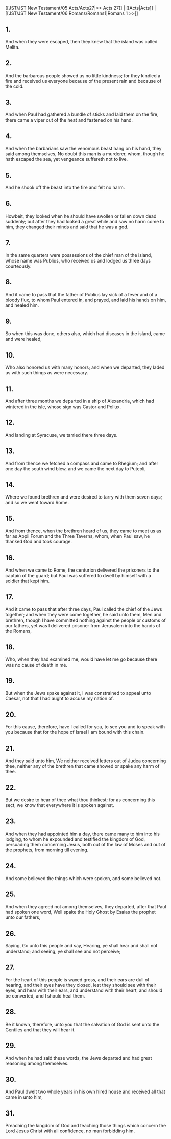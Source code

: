 [[JST/JST New Testament/05 Acts/Acts27|<< Acts 27]] | [[Acts|Acts]] | [[JST/JST New Testament/06 Romans/Romans1|Romans 1 >>]]
## 1.
And when they were escaped, then they knew that the island was called Melita.
## 2.
And the barbarous people showed us no little kindness; for they kindled a fire and received us everyone because of the present rain and because of the cold.
## 3.
And when Paul had gathered a bundle of sticks and laid them on the fire, there came a viper out of the heat and fastened on his hand.
## 4.
And when the barbarians saw the venomous beast hang on his hand, they said among themselves, No doubt this man is a murderer, whom, though he hath escaped the sea, yet vengeance suffereth not to live.
## 5.
And he shook off the beast into the fire and felt no harm.
## 6.
Howbeit, they looked when he should have swollen or fallen down dead suddenly; but after they had looked a great while and saw no harm come to him, they changed their minds and said that he was a god.
## 7.
In the same quarters were possessions of the chief man of the island, whose name was Publius, who received us and lodged us three days courteously.
## 8.
And it came to pass that the father of Publius lay sick of a fever and of a bloody flux, to whom Paul entered in, and prayed, and laid his hands on him, and healed him.
## 9.
So when this was done, others also, which had diseases in the island, came and were healed,
## 10.
Who also honored us with many honors; and when we departed, they laded us with such things as were necessary.
## 11.
And after three months we departed in a ship of Alexandria, which had wintered in the isle, whose sign was Castor and Pollux.
## 12.
And landing at Syracuse, we tarried there three days.
## 13.
And from thence we fetched a compass and came to Rhegium; and after one day the south wind blew, and we came the next day to Puteoli,
## 14.
Where we found brethren and were desired to tarry with them seven days; and so we went toward Rome.
## 15.
And from thence, when the brethren heard of us, they came to meet us as far as Appii Forum and the Three Taverns, whom, when Paul saw, he thanked God and took courage.
## 16.
And when we came to Rome, the centurion delivered the prisoners to the captain of the guard; but Paul was suffered to dwell by himself with a soldier that kept him.
## 17.
And it came to pass that after three days, Paul called the chief of the Jews together; and when they were come together, he said unto them, Men and brethren, though I have committed nothing against the people or customs of our fathers, yet was I delivered prisoner from Jerusalem into the hands of the Romans,
## 18.
Who, when they had examined me, would have let me go because there was no cause of death in me.
## 19.
But when the Jews spake against it, I was constrained to appeal unto Caesar, not that I had aught to accuse my nation of.
## 20.
For this cause, therefore, have I called for you, to see you and to speak with you because that for the hope of Israel I am bound with this chain.
## 21.
And they said unto him, We neither received letters out of Judea concerning thee, neither any of the brethren that came showed or spake any harm of thee.
## 22.
But we desire to hear of thee what thou thinkest; for as concerning this sect, we know that everywhere it is spoken against.
## 23.
And when they had appointed him a day, there came many to him into his lodging, to whom he expounded and testified the kingdom of God, persuading them concerning Jesus, both out of the law of Moses and out of the prophets, from morning till evening.
## 24.
And some believed the things which were spoken, and some believed not.
## 25.
And when they agreed not among themselves, they departed, after that Paul had spoken one word, Well spake the Holy Ghost by Esaias the prophet unto our fathers,
## 26.
Saying, Go unto this people and say, Hearing, ye shall hear and shall not understand; and seeing, ye shall see and not perceive;
## 27.
For the heart of this people is waxed gross, and their ears are dull of hearing, and their eyes have they closed, lest they should see with their eyes, and hear with their ears, and understand with their heart, and should be converted, and I should heal them.
## 28.
Be it known, therefore, unto you that the salvation of God is sent unto the Gentiles and that they will hear it.
## 29.
And when he had said these words, the Jews departed and had great reasoning among themselves.
## 30.
And Paul dwelt two whole years in his own hired house and received all that came in unto him,
## 31.
Preaching the kingdom of God and teaching those things which concern the Lord Jesus Christ with all confidence, no man forbidding him.

